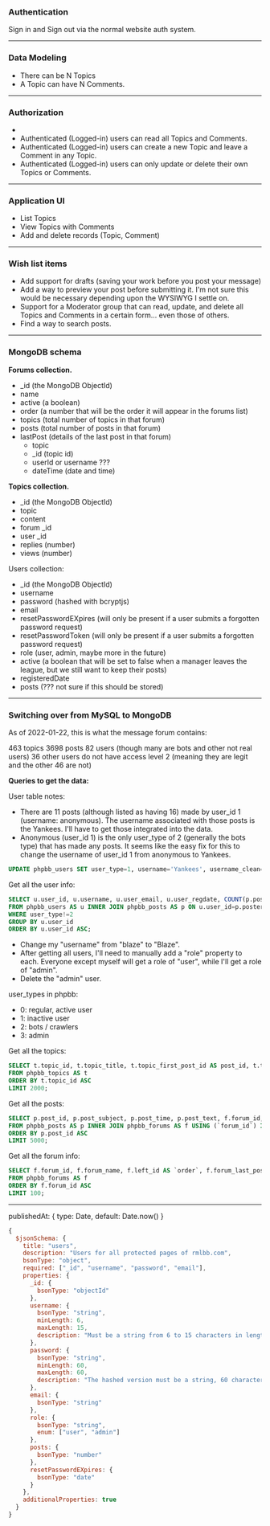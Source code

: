 ### Authentication

Sign in and Sign out via the normal website auth system.

---

### Data Modeling

-   There can be N Topics
-   A Topic can have N Comments.

---

### Authorization

-
-   Authenticated (Logged-in) users can read all Topics and Comments.
-   Authenticated (Logged-in) users can create a new Topic and leave a Comment in any Topic.
-   Authenticated (Logged-in) users can only update or delete their own Topics or Comments.

---

### Application UI

-   List Topics
-   View Topics with Comments
-   Add and delete records (Topic, Comment)

---

### Wish list items

-   Add support for drafts (saving your work before you post your message)
-   Add a way to preview your post before submitting it. I'm not sure this would be necessary depending upon the WYSIWYG I settle on.
-   Support for a Moderator group that can read, update, and delete all Topics and Comments in a certain form... even those of others.
-   Find a way to search posts.

---

### MongoDB schema

**Forums collection.**

-   \_id (the MongoDB ObjectId)
-   name
-   active (a boolean)
-   order (a number that will be the order it will appear in the forums list)
-   topics (total number of topics in that forum)
-   posts (total number of posts in that forum)
-   lastPost (details of the last post in that forum)
    -   topic
    -   \_id (topic id)
    -   userId or username ???
    -   dateTime (date and time)

**Topics collection.**

-   \_id (the MongoDB ObjectId)
-   topic
-   content
-   forum \_id
-   user \_id
-   replies (number)
-   views (number)

Users collection:

-   \_id (the MongoDB ObjectId)
-   username
-   password (hashed with bcryptjs)
-   email
-   resetPasswordEXpires (will only be present if a user submits a forgotten password request)
-   resetPasswordToken (will only be present if a user submits a forgotten password request)
-   role (user, admin, maybe more in the future)
-   active (a boolean that will be set to false when a manager leaves the league, but we still want to keep their posts)
-   registeredDate
-   posts (??? not sure if this should be stored)

---

### Switching over from MySQL to MongoDB

As of 2022-01-22, this is what the message forum contains:

463 topics
3698 posts
82 users (though many are bots and other not real users)
36 other users do not have access level 2 (meaning they are legit and the other 46 are not)

**Queries to get the data:**

User table notes:

-   There are 11 posts (although listed as having 16) made by user_id 1 (username: anonymous). The username associated with those posts is the Yankees. I'll have to get those integrated into the data.
-   Anonymous (user_id 1) is the only user_type of 2 (generally the bots type) that has made any posts. It seems like the easy fix for this to change the username of user_id 1 from anonymous to Yankees.

```sql
UPDATE phpbb_users SET user_type=1, username='Yankees', username_clean='yankees' WHERE user_id=1
```

Get all the user info:

```sql
SELECT u.user_id, u.username, u.user_email, u.user_regdate, COUNT(p.post_id) AS total_posts
FROM phpbb_users AS u INNER JOIN phpbb_posts AS p ON u.user_id=p.poster_id
WHERE user_type!=2
GROUP BY u.user_id
ORDER BY u.user_id ASC;
```

-   Change my "username" from "blaze" to "Blaze".
-   After getting all users, I'll need to manually add a "role" property to each. Everyone except myself will get a role of "user", while I'll get a role of "admin".
-   Delete the "admin" user.

user_types in phpbb:

-   0: regular, active user
-   1: inactive user
-   2: bots / crawlers
-   3: admin

Get all the topics:

```sql
SELECT t.topic_id, t.topic_title, t.topic_first_post_id AS post_id, t.topic_poster AS user_id, t.topic_first_poster_name AS username, t.topic_time, t.topic_views 
FROM phpbb_topics AS t
ORDER BY t.topic_id ASC
LIMIT 2000;
```

Get all the posts:

```sql
SELECT p.post_id, p.post_subject, p.post_time, p.post_text, f.forum_id, f.forum_name, u.user_id, u.username, t.topic_id 
FROM phpbb_posts AS p INNER JOIN phpbb_forums AS f USING (`forum_id`) INNER JOIN phpbb_users AS u ON p.poster_id=u.user_id INNER JOIN phpbb_topics AS t USING (`topic_id`) 
ORDER BY p.post_id ASC
LIMIT 5000;
```

Get all the forum info:

```sql
SELECT f.forum_id, f.forum_name, f.left_id AS `order`, f.forum_last_post_id, f.forum_last_poster_id AS user_id, f.forum_last_poster_name AS username, f.forum_last_post_subject, f.forum_last_post_time, f.forum_topics_approved AS topics, f.forum_posts_approved AS posts 
FROM phpbb_forums AS f
ORDER BY f.forum_id ASC
LIMIT 100;
```

---

publishedAt: { type: Date, default: Date.now() }

```js
{
  $jsonSchema: {
    title: "users",
    description: "Users for all protected pages of rmlbb.com",
    bsonType: "object",
    required: ["_id", "username", "password", "email"],
    properties: {
      _id: {
        bsonType: "objectId"
      },
      username: {
        bsonType: "string",
        minLength: 6,
        maxLength: 15,
        description: "Must be a string from 6 to 15 characters in length and is required"
      },
      password: {
        bsonType: "string",
        minLength: 60,
        maxLength: 60,
        description: "The hashed version must be a string, 60 characters in length and is required"
      },
      email: {
        bsonType: "string"
      },
      role: {
        bsonType: "string",
        enum: ["user", "admin"]
      },
      posts: {
        bsonType: "number"
      },
      resetPasswordEXpires: {
        bsonType: "date"
      }
    },
    additionalProperties: true
  }
}
```
